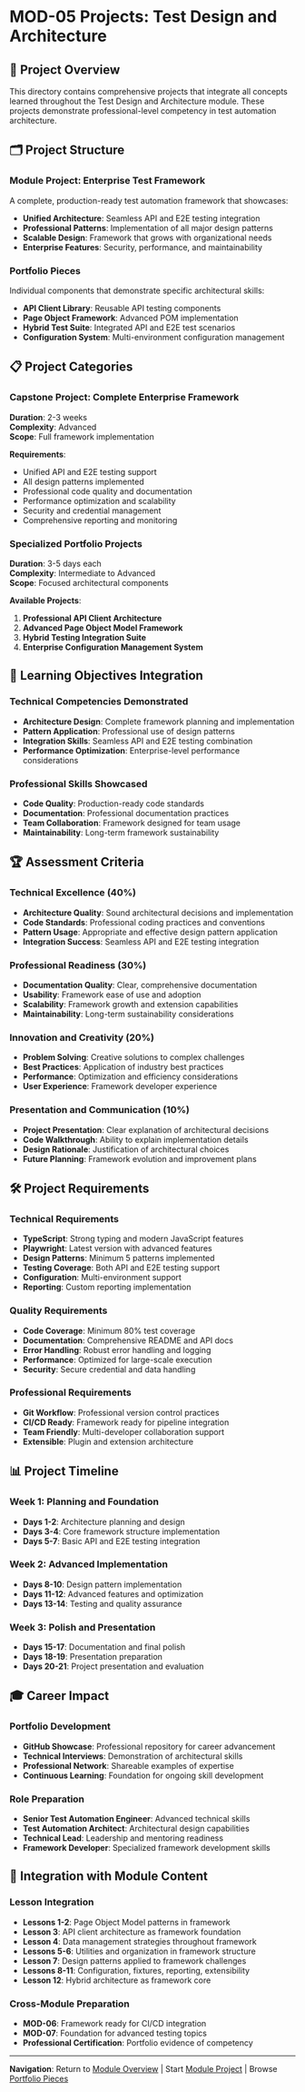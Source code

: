 # MOD-05 Projects: Test Design and Architecture

## 🎯 Project Overview

This directory contains comprehensive projects that integrate all concepts learned throughout the Test Design and Architecture module. These projects demonstrate professional-level competency in test automation architecture.

## 🗂️ Project Structure

### **Module Project: Enterprise Test Framework**
A complete, production-ready test automation framework that showcases:
- **Unified Architecture**: Seamless API and E2E testing integration
- **Professional Patterns**: Implementation of all major design patterns
- **Scalable Design**: Framework that grows with organizational needs
- **Enterprise Features**: Security, performance, and maintainability

### **Portfolio Pieces**
Individual components that demonstrate specific architectural skills:
- **API Client Library**: Reusable API testing components
- **Page Object Framework**: Advanced POM implementation
- **Hybrid Test Suite**: Integrated API and E2E test scenarios
- **Configuration System**: Multi-environment configuration management

## 📋 Project Categories

### **Capstone Project: Complete Enterprise Framework**
**Duration**: 2-3 weeks  
**Complexity**: Advanced  
**Scope**: Full framework implementation

**Requirements**:
- Unified API and E2E testing support
- All design patterns implemented
- Professional code quality and documentation
- Performance optimization and scalability
- Security and credential management
- Comprehensive reporting and monitoring

### **Specialized Portfolio Projects**
**Duration**: 3-5 days each  
**Complexity**: Intermediate to Advanced  
**Scope**: Focused architectural components

**Available Projects**:
1. **Professional API Client Architecture**
2. **Advanced Page Object Model Framework**
3. **Hybrid Testing Integration Suite**
4. **Enterprise Configuration Management System**

## 🎯 Learning Objectives Integration

### **Technical Competencies Demonstrated**
- **Architecture Design**: Complete framework planning and implementation
- **Pattern Application**: Professional use of design patterns
- **Integration Skills**: Seamless API and E2E testing combination
- **Performance Optimization**: Enterprise-level performance considerations

### **Professional Skills Showcased**
- **Code Quality**: Production-ready code standards
- **Documentation**: Professional documentation practices
- **Team Collaboration**: Framework designed for team usage
- **Maintainability**: Long-term framework sustainability

## 🏆 Assessment Criteria

### **Technical Excellence (40%)**
- **Architecture Quality**: Sound architectural decisions and implementation
- **Code Standards**: Professional coding practices and conventions
- **Pattern Usage**: Appropriate and effective design pattern application
- **Integration Success**: Seamless API and E2E testing integration

### **Professional Readiness (30%)**
- **Documentation Quality**: Clear, comprehensive documentation
- **Usability**: Framework ease of use and adoption
- **Scalability**: Framework growth and extension capabilities
- **Maintainability**: Long-term sustainability considerations

### **Innovation and Creativity (20%)**
- **Problem Solving**: Creative solutions to complex challenges
- **Best Practices**: Application of industry best practices
- **Performance**: Optimization and efficiency considerations
- **User Experience**: Framework developer experience

### **Presentation and Communication (10%)**
- **Project Presentation**: Clear explanation of architectural decisions
- **Code Walkthrough**: Ability to explain implementation details
- **Design Rationale**: Justification of architectural choices
- **Future Planning**: Framework evolution and improvement plans

## 🛠️ Project Requirements

### **Technical Requirements**
- **TypeScript**: Strong typing and modern JavaScript features
- **Playwright**: Latest version with advanced features
- **Design Patterns**: Minimum 5 patterns implemented
- **Testing Coverage**: Both API and E2E testing support
- **Configuration**: Multi-environment support
- **Reporting**: Custom reporting implementation

### **Quality Requirements**
- **Code Coverage**: Minimum 80% test coverage
- **Documentation**: Comprehensive README and API docs
- **Error Handling**: Robust error handling and logging
- **Performance**: Optimized for large-scale execution
- **Security**: Secure credential and data handling

### **Professional Requirements**
- **Git Workflow**: Professional version control practices
- **CI/CD Ready**: Framework ready for pipeline integration
- **Team Friendly**: Multi-developer collaboration support
- **Extensible**: Plugin and extension architecture

## 📊 Project Timeline

### **Week 1: Planning and Foundation**
- **Days 1-2**: Architecture planning and design
- **Days 3-4**: Core framework structure implementation
- **Days 5-7**: Basic API and E2E testing integration

### **Week 2: Advanced Implementation**
- **Days 8-10**: Design pattern implementation
- **Days 11-12**: Advanced features and optimization
- **Days 13-14**: Testing and quality assurance

### **Week 3: Polish and Presentation**
- **Days 15-17**: Documentation and final polish
- **Days 18-19**: Presentation preparation
- **Days 20-21**: Project presentation and evaluation

## 🎓 Career Impact

### **Portfolio Development**
- **GitHub Showcase**: Professional repository for career advancement
- **Technical Interviews**: Demonstration of architectural skills
- **Professional Network**: Shareable examples of expertise
- **Continuous Learning**: Foundation for ongoing skill development

### **Role Preparation**
- **Senior Test Automation Engineer**: Advanced technical skills
- **Test Automation Architect**: Architectural design capabilities
- **Technical Lead**: Leadership and mentoring readiness
- **Framework Developer**: Specialized framework development skills

## 🔗 Integration with Module Content

### **Lesson Integration**
- **Lessons 1-2**: Page Object Model patterns in framework
- **Lesson 3**: API client architecture as framework foundation
- **Lesson 4**: Data management strategies throughout framework
- **Lessons 5-6**: Utilities and organization in framework structure
- **Lesson 7**: Design patterns applied to framework challenges
- **Lessons 8-11**: Configuration, fixtures, reporting, extensibility
- **Lesson 12**: Hybrid architecture as framework core

### **Cross-Module Preparation**
- **MOD-06**: Framework ready for CI/CD integration
- **MOD-07**: Foundation for advanced testing topics
- **Professional Certification**: Portfolio evidence of competency

---

**Navigation**: Return to [Module Overview](../README.md) | Start [Module Project](module-project/) | Browse [Portfolio Pieces](portfolio-pieces/)